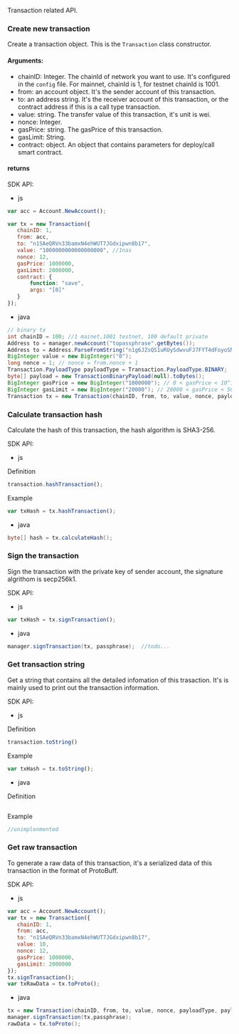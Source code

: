 Transaction related API.

### Create new transaction
Create a transaction object. This is the `Transaction` class constructor.

#### Arguments:
* chainID: Integer. The chainId of network you want to use. It's configured in the `config` file. For mainnet, chainId is 1, for testnet chainId is 1001.
* from: an account object. It's the sender account of this transaction.
* to: an address string. It's the receiver account of this transaction, or the contract address if this is a call type transaction.
* value: string. The transfer value of this transaction, it's unit is wei.
* nonce: Integer. 
* gasPrice: string. The gasPrice of this transaction.
* gasLimit: String.
* contract: object. An object that contains parameters for deploy/call smart contract.

#### returns

SDK API:

* js
```js
var acc = Account.NewAccount();

var tx = new Transaction({
   chainID: 1,
   from: acc,
   to: "n1SAeQRVn33bamxN4ehWUT7JGdxipwn8b17",
   value: "1000000000000000000", //1nas
   nonce: 12,
   gasPrice: 1000000,
   gasLimit: 2000000,
   contract: {
       function: "save",
       args: "[0]"
   }
});
```
* java
```java
// binary tx
int chainID = 100; //1 mainet,1001 testnet, 100 default private
Address to = manager.newAccount("topassphrase".getBytes());
Address to = Address.ParseFromString("n1g6JZsQS1uRUySdwvuFJ7FYT4dFoyoSN5q");
BigInteger value = new BigInteger("0");
long nonce = 1; // nonce = from.nonce + 1
Transaction.PayloadType payloadType = Transaction.PayloadType.BINARY;
byte[] payload = new TransactionBinaryPayload(null).toBytes();
BigInteger gasPrice = new BigInteger("1000000"); // 0 < gasPrice < 10^12
BigInteger gasLimit = new BigInteger("20000"); // 20000 < gasPrice < 50*10^9
Transaction tx = new Transaction(chainID, from, to, value, nonce, payloadType, payload, gasPrice, gasLimit);        
```


### Calculate transaction hash
Calculate the hash of this transaction, the hash algorithm is SHA3-256.

SDK API:

* js

Definition 
```javascript
transaction.hashTransaction();
```
Example
```js
var txHash = tx.hashTransaction();
```
* java
```java
byte[] hash = tx.calculateHash();
```

### Sign the transaction
Sign the transaction with the private key of sender account, the signature algrithom is secp256k1.

SDK API:

* js
```js
var txHash = tx.signTransaction();
```
* java
```java
manager.signTransaction(tx, passphrase);  //todo...
```

### Get transaction string
Get a string that contains all the detailed infomation of this trasaction.  It's is mainly used to print out the transaction information.

SDK API:

* js

Definition
```javascript
transaction.toString()
```
Example
```js
var txHash = tx.toString();
```
* java

Definition
```java 
```
Example
```java
//unimplenmented
```

### Get raw transaction
To generate a raw data of this transaction, it's a serialized data of this transaction in the format of ProtoBuff.

SDK API:

* js
```js
var acc = Account.NewAccount();
var tx = new Transaction({
   chainID: 1,
   from: acc,
   to: "n1SAeQRVn33bamxN4ehWUT7JGdxipwn8b17",
   value: 10,
   nonce: 12,
   gasPrice: 1000000,
   gasLimit: 2000000
});
tx.signTransaction();
var txRawData = tx.toProto();
```
* java
```java
tx = new Transaction(chainID, from, to, value, nonce, payloadType, payload, gasPrice, gasLimit);
manager.signTransaction(tx,passphrase);
rawData = tx.toProto();
```
